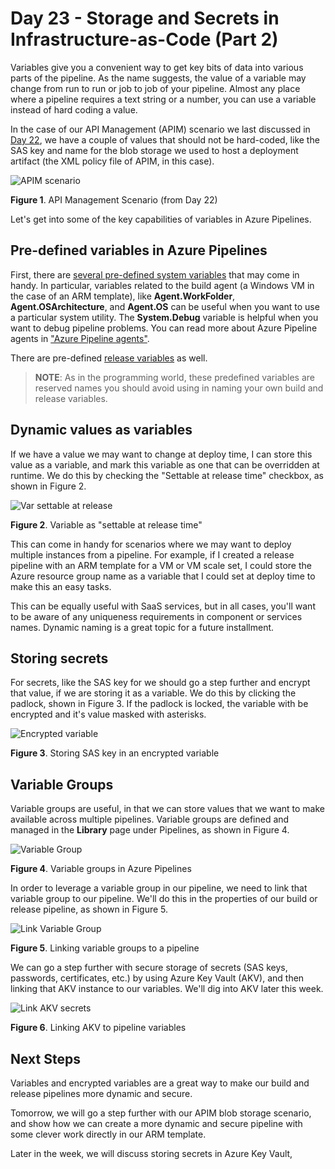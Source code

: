 # Day 23 - Storage and Secrets in Infrastructure-as-Code (Part 2)

Variables give you a convenient way to get key bits of data into various parts of the pipeline. As the name suggests, the value of a variable may change from run to run or job to job of your pipeline. Almost any place where a pipeline requires a text string or a number, you can use a variable instead of hard coding a value.

In the case of our API Management (APIM) scenario we last discussed in [Day 22](https://github.com/starkfell/100DaysOfIaC/blob/master/articles/day.22.stage.in.storage.md), we have a couple of values that should not be hard-coded, like the SAS key and name for the blob storage we used to host a deployment artifact (the XML policy file of APIM, in this case).

![APIM scenario](../day23/fig1.apim.iac.strategy.png)

**Figure 1**. API Management Scenario (from Day 22)

Let's get into some of the key capabilities of variables in Azure Pipelines.

## Pre-defined variables in Azure Pipelines 

First, there are [several pre-defined system variables](https://docs.microsoft.com/en-us/azure/devops/pipelines/build/variables?view=azure-devops&tabs=yaml) that may come in handy. In particular, variables related to the build agent (a Windows VM in the case of an ARM template), like **Agent.WorkFolder**, **Agent.OSArchitecture**, and **Agent.OS** can be useful when you want to use a particular system utility. The **System.Debug** variable is helpful when you want to debug pipeline problems. You can read more about Azure Pipeline agents in ["Azure Pipeline agents"](https://docs.microsoft.com/en-us/azure/devops/pipelines/agents/agents?view=azure-devops).

There are pre-defined [release variables](https://docs.microsoft.com/en-us/azure/devops/pipelines/release/variables?view=azure-devops&tabs=batch) as well.

> **NOTE**: As in the programming world, these predefined variables are reserved names you should avoid using in naming your own build and release variables.

## Dynamic values as variables

If we have a value we may want to change at deploy time, I can store this value as a variable, and mark this variable as one that can be overridden at runtime. We do this by checking the "Settable at release time" checkbox, as shown in Figure 2.

![Var settable at release](../day23/fig2.set.var.at.reltime.png)

**Figure 2**. Variable as "settable at release time"

This can come in handy for scenarios where we may want to deploy multiple instances from a pipeline. For example, if I created a release pipeline with an ARM template for a VM or VM scale set, I could store the Azure resource group name as a variable that I could set at deploy time to make this an easy tasks. 

This can be equally useful with SaaS services, but in all cases, you'll want to be aware of any uniqueness requirements in component or services names. Dynamic naming is a great topic for a future installment.

## Storing secrets 

For secrets, like the SAS key for  we should go a step further and encrypt that value, if we are storing it as a variable. We do this by clicking the padlock, shown in Figure 3. If the padlock is locked, the variable with be encrypted and it's value masked with asterisks.

![Encrypted variable](../day23/fig3.encrpt.variable.png)

**Figure 3**. Storing SAS key in an encrypted variable 

## Variable Groups

Variable groups are useful, in that we can store values that we want to make available across multiple pipelines. Variable groups are defined and managed in the **Library** page under Pipelines, as shown in Figure 4.

![Variable Group](../day23/fig4.variable.group.png)

**Figure 4**. Variable groups in Azure Pipelines

In order to leverage a variable group in our pipeline, we need to link that variable group to our pipeline. We'll do this in the properties of our build or release pipeline, as shown in Figure 5.

![Link Variable Group](../day23/fig5.link.var.group.png)

**Figure 5**. Linking variable groups to a pipeline

We can go a step further with secure storage of secrets (SAS keys, passwords, certificates, etc.) by using Azure Key Vault (AKV), and then linking that AKV instance to our variables. We'll dig into AKV later this week.

![Link AKV secrets](../day23/fig6.link.akv.secrets.png)

**Figure 6**. Linking AKV to pipeline variables

## Next Steps

Variables and encrypted variables are a great way to make our build and release pipelines more dynamic and secure. 

Tomorrow, we will go a step further with our APIM blob storage scenario, and show how we can create a more dynamic and secure pipeline with some clever work directly in our ARM template.

Later in the week, we will discuss storing secrets in Azure Key Vault, 